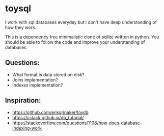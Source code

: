 # toysql

I work with sql databases everyday but I don't have deep understanding of how they work.

This is a dependency free minimalistic clone of sqllite written in python. You should be able to follow the code and improve your understanding of databases.

## Questions:

* What format is data stored on disk?
* Joins implementation?
* Indexes implementation?

## Inspiration:

- https://github.com/erikgrinaker/toydb
- https://cstack.github.io/db_tutorial/
- https://stackoverflow.com/questions/1108/how-does-database-indexing-work
